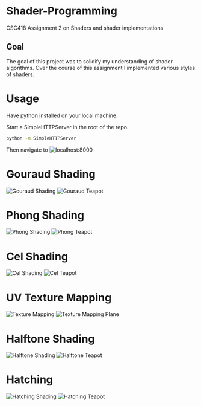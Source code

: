 # Shader-Programming
CSC418 Assignment 2 on Shaders and shader implementations

## Goal 

The goal of this project was to solidify my understanding of shader algorithms. Over the course of this assignment I implemented 
various styles of shaders.

# Usage 
Have python installed on your local machine.

Start a SimpleHTTPServer in the root of the repo.
```sh
python -m SimpleHTTPServer
```
Then navigate to ![localhost:8000](localhost:8000)

# Gouraud Shading
![Gouraud Shading](https://raw.githubusercontent.com/SanchitL/Shader-Programming/master/images/Gouraud.png)
![Gouraud Teapot](https://raw.githubusercontent.com/SanchitL/Shader-Programming/master/images/GouraudTeapot.png)

# Phong Shading
![Phong Shading](https://raw.githubusercontent.com/SanchitL/Shader-Programming/master/images/Phong.png)
![Phong Teapot](https://raw.githubusercontent.com/SanchitL/Shader-Programming/master/images/PhongTeapot.png)

# Cel Shading
![Cel Shading](https://raw.githubusercontent.com/SanchitL/Shader-Programming/master/images/Cel.png)
![Cel Teapot](https://raw.githubusercontent.com/SanchitL/Shader-Programming/master/images/CelTeapot.png)

# UV Texture Mapping
![Texture Mapping](https://raw.githubusercontent.com/SanchitL/Shader-Programming/master/images/TextueMapping.png)
![Texture Mapping Plane](https://raw.githubusercontent.com/SanchitL/Shader-Programming/master/images/TextureMappingPlane.png)
# Halftone Shading
![Halftone Shading](https://raw.githubusercontent.com/SanchitL/Shader-Programming/master/images/Halftone.png)
![Halftone Teapot](https://raw.githubusercontent.com/SanchitL/Shader-Programming/master/images/HalftoneTeapot.png)
# Hatching
![Hatching Shading](https://raw.githubusercontent.com/SanchitL/Shader-Programming/master/images/Hatching.png)
![Hatching Teapot](https://raw.githubusercontent.com/SanchitL/Shader-Programming/master/images/HatchingTeapot.png)
